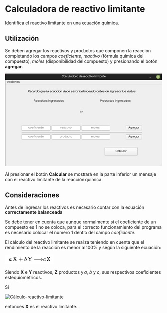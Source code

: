 # Calculadora de reactivo limitante
Identifica el reactivo limitante en una ecuación química.

## Utilización

Se deben agregar los reactivos y productos que componen la reacción completando los campos *coeficiente*, *reactivo* (fórmula química del compuesto), *moles* (disponibilidad del compuesto) y presionando el botón **agregar**.

![Captura-calculadora](recursos/Calculadora-reactivo-limitante.png)

Al presionar el botón **Calcular** se mostrará en la parte inferior un mensaje con el reactivo limitante de la reacción química.

## Consideraciones

Antes de ingresar los reactivos es necesario contar con la ecuación **correctamente balanceada**

Se debe tener en cuenta que aunque normalmente si el coeficiente de un compuesto es 1 no se coloca, para el correcto funcionamiento del programa es necesario colocar el numero 1 dentro del campo *coeficiente*.

El cálculo del reactivo limitante se realiza teniendo en cuenta que el rendimiento de la reacción es menor al 100% y según la siguiente ecuación:

![Ecuación](recursos/Ecuación.png)

Siendo **X** e **Y** reactivos, **Z** productos y *a*, *b* y *c*, sus respectivos coeficientes estequiométricos. 

Si

![Cálculo-reactivo-limitante](recursos/Cálculo-limitante.png)

entonces **X** es el reactivo limitante.

